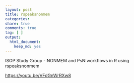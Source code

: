 ```yaml
---
layout: post
title: rspeaksnonmem
categories: 
share: true
comments: true
tag: [ ]
output:
  html_document:
    keep_md: yes
---
```


ISOP Study Group - NONMEM and PsN workflows in R using rspeaksnonmem

<https://youtu.be/VFdGnWrRXw8>


